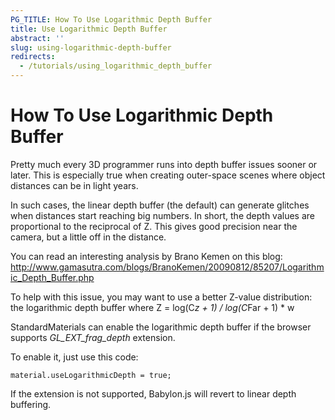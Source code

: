 ```yaml
---
PG_TITLE: How To Use Logarithmic Depth Buffer
title: Use Logarithmic Depth Buffer
abstract: ''
slug: using-logarithmic-depth-buffer
redirects:
  - /tutorials/using_logarithmic_depth_buffer
---
```



# How To Use Logarithmic Depth Buffer
Pretty much every 3D programmer runs into depth buffer issues sooner or later. 
This is especially true when creating outer-space scenes where object distances can be in light years.

In such cases, the linear depth buffer (the default) can generate glitches when distances start reaching big numbers. 
In short, the depth values are proportional to the reciprocal of Z. This gives good precision near the camera, but a little off in the distance.

You can read an interesting analysis by Brano Kemen on this blog: http://www.gamasutra.com/blogs/BranoKemen/20090812/85207/Logarithmic_Depth_Buffer.php

To help with this issue, you may want to use a better Z-value distribution: the logarithmic depth buffer where Z = log(C*z + 1) / log(C*Far + 1) * w

StandardMaterials can enable the logarithmic depth buffer if the browser supports *GL_EXT_frag_depth* extension.

To enable it, just use this code:
```
material.useLogarithmicDepth = true;
```

If the extension is not supported, Babylon.js will revert to linear depth buffering.
